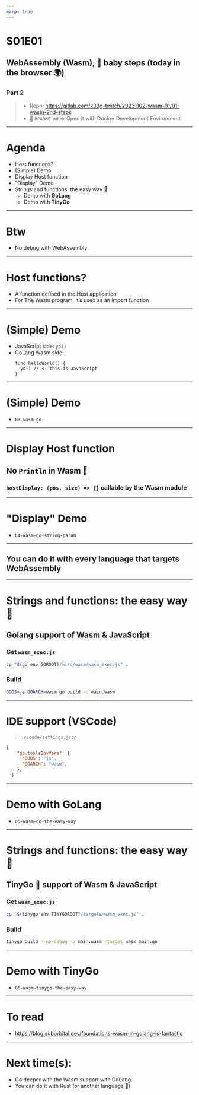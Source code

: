 ```yaml
---
marp: true
---
```

# S01E01

## WebAssembly (Wasm), 🐣 baby steps (today in the browser 🌍)
### Part 2

> - Repo: https://gitlab.com/k33g-twitch/20231102-wasm-01/01-wasm-2nd-steps
> - 👀 `README.md` => Open it with Docker Development Environment

---

# Agenda

- Host functions?
- (Simple) Demo
- Display Host function
- "Display" Demo
- Strings and functions: the easy way 🎉
  - Demo with **GoLang**
  - Demo with **TinyGo**
---
# Btw

- No debug with WebAssembly

---

# Host functions?

- A function defined in the Host application
- For The Wasm program, it’s used as an import function

---
# (Simple) Demo

- JavaScript side: `yo()`
- GoLang Wasm side: 
  ```golang
  func helloWorld() {
    yo() // <- this is JavaScript
  }
  ```
---
# (Simple) Demo

- `03-wasm-go`

---
# Display Host function

## No `Println` in Wasm 🤬
### `hostDisplay: (pos, size) => {}` callable by the Wasm module


---
# "Display" Demo

- `04-wasm-go-string-param`

---
## You can do it with every language that targets WebAssembly

---
# Strings and functions: the easy way 🎉

## Golang support of Wasm & JavaScript

### Get `wasm_exec.js`
```bash
cp "$(go env GOROOT)/misc/wasm/wasm_exec.js" .
```

### Build
```bash
GOOS=js GOARCH=wasm go build -o main.wasm
```

---
# IDE support (VSCode)

> `.vscode/settings.json`
```json
{
    "go.toolsEnvVars": {
      "GOOS": "js",
      "GOARCH": "wasm",
    },
  }
```
---
# Demo with GoLang

- `05-wasm-go-the-easy-way`

---
# Strings and functions: the easy way 🎉

## TinyGo 🥰 support of Wasm & JavaScript

### Get `wasm_exec.js`
```bash
cp "$(tinygo env TINYGOROOT)/targets/wasm_exec.js" .
```

### Build
```bash
tinygo build --no-debug -o main.wasm -target wasm main.go
```

---

# Demo with TinyGo

- `06-wasm-tinygo-the-easy-way`


---

# To read

- https://blog.suborbital.dev/foundations-wasm-in-golang-is-fantastic

---

# Next time(s):

- Go deeper with the Wasm support with GoLang
- You can do it with Rust (or another language 🤔)
